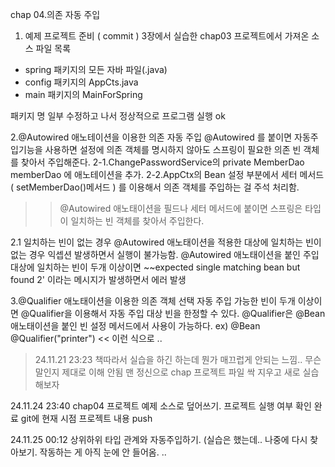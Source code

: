  chap 04.의존 자동 주입
 
1. 예제 프로젝트 준비 ( commit ) 
 3장에서 실습한 chap03 프로젝트에서 가져온 소스 파일 목록 
 - spring 패키지의 모든 자바 파일(.java) 
 - config 패키지의 AppCts.java
 - main 패키지의 MainForSpring

 패키지 명 일부 수정하고 나서 정상적으로 프로그램 실행 ok 


2.@Autowired 애노테이션을 이용한 의존 자동 주입 
 @Autowired 를 붙이면 자동주입기능을 사용하면 설정에 의존 객체를 명시하지 않아도 스프링이 필요한 의존 빈 객체를 찾아서 주입해준다.
 2-1.ChangePasswordService의 private MemberDao memberDao 에 애노테이션을 추가.
 2-2.AppCtx의 Bean 설정 부분에서 세터 메서드 ( setMemberDao()메서드 ) 를 이용해서 의존 객체를 주입하는 걸 주석 처리함.
>> @Autowired 애노태이션을 필드나 세터 메서드에 붙이면 스프링은 타입이 일치하는 빈 객체를 찾아서 주입한다.

2.1 일치하는 빈이 없는 경우 
@Autowired 애노태이션을 적용한 대상에 일치하는 빈이 없는 경우 익셉션 발생하면서 실행이 불가능함.
@Autowired 애노태이션을 붙인 주입 대상에 일치하는 빈이 두개 이상이면 ~~expected single matching bean but found 2' 
이라는 메시지가 발생하면서 에러 발생

3.@Qualifier 애노태이션을 이용한 의존 객체 선택 
자동 주입 가능한 빈이 두개 이상이면 @Qualifier을 이용해서 자동 주입 대상 빈을 한정할 수 있다.
@Qualifier은 @Bean 애노태이션을 붙인 빈 설정 메서드에서 사용이 가능하다. 
 ex) 
@Bean
@Qualifier("printer")   << 이런 식으로 ..


> 24.11.21 23:23
> 책따라서 실습을 하긴 하는데 뭔가 매끄럽게 안되는 느낌..
> 무슨 말인지 제대로 이해 안됨
> 맨 정신으로 chap 프로젝트 파일 싹 지우고 새로 실습해보자 
> 
> 
24.11.24 23:40
chap04 프로젝트 예제 소스로 덮어쓰기. 
프로젝트 실행 여부 확인 완료 
git에 현재 시점 프로젝트 내용 push 

24.11.25 00:12
상위하위 타입 관계와 자동주입하기.  (실습은 했는데.. 나중에 다시 찾아보기. 작동하는 게 아직 눈에 안 들어옴. ..



